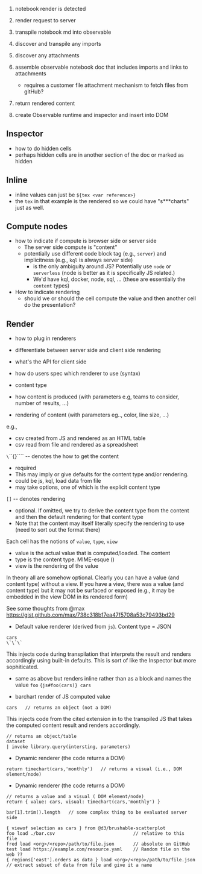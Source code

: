 

1. notebook render is detected
1. render request to server

2. transpile notebook md into observable
3. discover and transpile any imports
4. discover any attachments
5. assemble observable notebook doc that includes imports and links to attachments
    * requires a customer file attachment mechanism to fetch files from gitHub?
6. return rendered content

7. create Observable runtime and inspector and insert into DOM

## Inspector

* how to do hidden cells
* perhaps hidden cells are in another section of the doc or marked as hidden

## Inline
* inline values can just be `${tex <var reference>}`
* the `tex` in that example is the rendered so we could have "s***charts" just as well. 

## Compute nodes
* how to indicate if compute is browser side or server side
  * The server side compute is "content"
  * potentially use different code block tag (e.g., `server`) and implicitness (e.g., `kql` is always server side)
    * is the only ambiguity around JS? Potentially use `node` or `serverless` (node is better as it is specifically JS related.)
    * We'd have kql, docker, node, sql, ...  (these are essentially the `content` types)
* How to indicate rendering
  * should we or should the cell compute the value and then another cell do the presentation?

## Render
* how to plug in renderers
* differentiate between server side and client side rendering
* what's the API for client side
* how do users spec which renderer to use (syntax)



* content type
* how content is produced (with parameters e.g, teams to consider, number of results, ...)
* rendering of content (with parameters eg.., color, line size, ...)

e.g., 
* csv created from JS and rendered as an HTML table
* csv read from file and rendered as a spreadsheet


`\`\`\`{}\`\`\`` -- denotes the how to get the content 
  * required
  * This may imply or give defaults for the content type and/or rendering.
  * could be js, kql, load data from file
  * may take options, one of which is the explicit content type

`[]` -- denotes rendering
* optional. If omitted, we try to derive the content type from the content and then the default rendering for that content type
* Note that the content may itself literally specify the rendering to use (need to sort out the format there)








Each cell has the notions of `value`, `type`,  `view`
* value is the actual value that is computed/loaded. The content
* type is the content type. MIME-esque () 
* view is the rendering of the value

In theory all are somehow optional. Clearly you can have a value (and content type) without a view. If you have a view, there was a value (and content type) but it may not be surfaced or exposed (e.g., it may be embedded in the view DOM in its rendered form)

See some thoughts from @max
https://gist.github.com/max/738c318b17ea47f5708a53c79493bd29

* Default value renderer (derived from `js`). Content type = JSON
```\`\`\`{js(cars)}
cars
\`\`\`
```
This injects code during transpilation that interprets the result and renders accordingly using built-in defaults. This is sort of like the Inspector but more sophiticated.

* same as above but renders inline rather than as a block and names the value `foo`
`{js#foo(cars)} cars`

* barchart render of JS computed value
```{js(cars)}[barchart(xLabel=year)]
cars   // returns an object (not a DOM)
```
This injects code from the cited extension in to the transpiled JS that takes the computed content result and renders accordingly.


```{kql(libary)}[barchart(xLabel=year)]
// returns an object/table
dataset
| invoke library.query(intersting, parameters)
```


* Dynamic renderer (the code returns a DOM)
```{js(cars)}
return timechart(cars,'monthly')   // returns a visual (i.e., DOM element/node)
```

* Dynamic renderer (the code returns a DOM)
```{js(cars)}
// returns a value and a visual ( DOM element/node)
return { value: cars, visual: timechart(cars,'monthly') }   
```

```{js(bar)}
bar[1].trim().length   // some complex thing to be evaluated server side
```


```{imports}
{ viewof selection as cars } from @d3/brushable-scatterplot 
foo load ./bar.csv                             // relative to this file
fred load <org>/<repo>/path/to/file.json       // absolute on GitHub
test load https://example.com/resource.yaml    // Random file on the web ??
{ regions['east'].orders as data } load <org>/<repo>/path/to/file.json   // extract subset of data from file and give it a name

```

